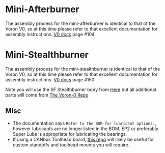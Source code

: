 # Mini-Afterburner

The assembly process for the mini-afterburner is identical to that of the Voron V0, so at this time please refer to that excellent documentation for assembly instructions. [V0 docs](https://raw.githubusercontent.com/VoronDesign/Voron-0/Voron0.1/Manuals/Assembly_Manual_0.1.pdf) page #104

# Mini-Stealthburner

The assembly process for the mini-stealthburner is identical to that of the Voron V0, so at this time please refer to that excellent documentation for assembly instructions. [V0 docs](https://raw.githubusercontent.com/VoronDesign/Voron-0/Voron0.2/Manuals/VORON_V0.2_Assembly_Manual.pdf) page #150

Note you will use the SF Stealthburner body from [Here](STL/Toolhead/Mini_Stealthburner/SaladFork_Mini_Stealthburner_Body.stl) but all additional parts will come from [The Voron-0 Repo](https://github.com/VoronDesign/Voron-0/tree/Voron0.2/STLs/Toolheads/Mini_Stealthburner)


## Misc

- The documentation says `Refer to the BOM for lubricant options.`, however lubricants are no longer listed in the BOM. EP2 or preferably Super Lube is appropriate for lubricating the bearings.
- If using a CANbus Toolhead board, [this repo](https://github.com/KayosMaker/CANboard_Mounts/) will likely be useful for custom standoffs and toolhead mounts you will require.
